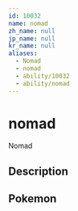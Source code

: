 ```yaml
---
id: 10032
name: nomad
zh_name: null
jp_name: null
kr_name: null
aliases:
  - Nomad
  - nomad
  - ability/10032
  - ability/nomad
---
```

# nomad

Nomad

## Description



## Pokemon



